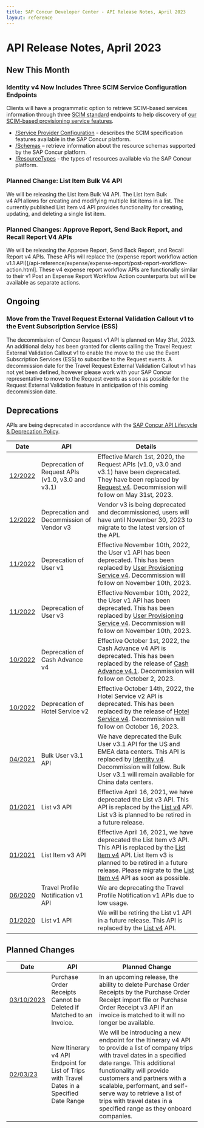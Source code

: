 ```yaml
---
title: SAP Concur Developer Center - API Release Notes, April 2023
layout: reference
---
```

# API Release Notes, April 2023

## New This Month

### Identity v4 Now Includes Three SCIM Service Configuration Endpoints

Clients will have a programmatic option to retrieve SCIM-based services information through three [SCIM standard](https://datatracker.ietf.org/doc/html/rfc7644#section-4) endpoints to help discovery of [our SCIM-based provisioning service features](/api-reference/user-provisioning/v4.user-provisioning.html).

* [/Service Provider Configuration](https://datatracker.ietf.org/doc/html/rfc7644#section-4) - describes the SCIM specification features available in the SAP Concur platform.
* [/Schemas](https://datatracker.ietf.org/doc/html/rfc7644#section-4) – retrieve information about the resource schemas supported by the SAP Concur platform.
* [/ResourceTypes](https://datatracker.ietf.org/doc/html/rfc7644#section-4) - the types of resources available via the SAP Concur platform.

### Planned Change: List Item Bulk V4 API

We will be releasing the List Item Bulk V4 API. The List Item Bulk v4 API allows for creating and modifying multiple list items in a list. The currently published List Item v4 API provides functionality for creating, updating, and deleting a single list item. 

### Planned Changes: Approve Report, Send Back Report, and Recall Report V4 APIs

We will be releasing the Approve Report, Send Back Report, and Recall Report v4 APIs. These APIs will replace the (expense report workflow action v1.1 API)[/api-reference/expense/expense-report/post-report-workflow-action.html]. These v4 expense report workflow APIs are functionally similar to their v1 Post an Expense Report Workflow Action counterparts but will be available as separate actions. 

## Ongoing

### Move from the Travel Request External Validation Callout v1 to the Event Subscription Service (ESS)

The decommission of Concur Request v1 API is planned on May 31st, 2023. An additional delay has been granted for clients calling the Travel Request External Validation Callout v1 to enable the move to the use the Event Subscription Services (ESS) to subscribe to the Request events. A decommission date for the Travel Request External Validation Callout v1 has not yet been defined, however please work with your SAP Concur representative to move to the Request events as soon as possible for the Request External Validation feature in anticipation of this coming decommission date.
 
## Deprecations

APIs are being deprecated in accordance with the [SAP Concur API Lifecycle & Deprecation Policy](/tools-support/deprecation-policy.html).

Date|API|Details
---|---|---
[12/2022](/tools-support/release-notes/api/2022-12-02.html)|Deprecation of Request APIs (v1.0, v3.0 and v3.1)|Effective March 1st, 2020, the Request APIs (v1.0, v3.0 and v3.1) have been deprecated. They have been replaced by [Request v4](/api-reference/request/v4.get-started.html). Decommission will follow on May 31st, 2023.
[12/2022](/tools-support/release-notes/api/2022-12-02.html)|Deprecation and Decommission of Vendor v3|Vendor v3 is being deprecated and decommissioned, users will have until November 30, 2023 to migrate to the latest version of the API.
[11/2022](/tools-support/release-notes/api/2022-11-10.html)|Deprecation of User v1|Effective November 10th, 2022, the User v1 API has been deprecated. This has been replaced by [User Provisioning Service v4](/api-reference/user-provisioning/v4.user-provisioning.html). Decommission will follow on November 10th, 2023.
[11/2022](/tools-support/release-notes/api/2022-11-10.html)|Deprecation of User v3|Effective November 10th, 2022, the User v1 API has been deprecated. This has been replaced by [User Provisioning Service v4](/api-reference/user-provisioning/v4.user-provisioning.html). Decommission will follow on November 10th, 2023.
[10/2022](/tools-support/release-notes/api/2022-10-14.html)|Deprecation of Cash Advance v4|Effective October 1st, 2022, the Cash Advance v4 API is deprecated. This has been replaced by the release of [Cash Advance v4.1](/api-reference/cash-advance/v4-1.cash-advance.html). Decommission will follow on October 2, 2023.
[10/2022](/tools-support/release-notes/api/2022-10-14.html)|Deprecation of  Hotel Service v2|Effective October 14th, 2022, the Hotel Service v2 API is deprecated. This has been replaced by the release of [Hotel Service v4](/api-reference/direct-connects/hotel-service-4/v4.getting-started.html). Decommission will follow on October 16, 2023.
[04/2021](/tools-support/release-notes/api/archive/2021-04-16.html#planned-deprecation-bulk-user)|Bulk User v3.1 API|We have deprecated the Bulk User v3.1 API for the US and EMEA data centers. This API is replaced by [Identity v4](/api-reference/profile/v4.identity.html). Decommission will follow. Bulk User v3.1 will remain available for China data centers.
[01/2021](/tools-support/release-notes/api/archive/2021-01-22.html#planned-list-deprecation)|List v3 API|Effective April 16, 2021, we have deprecated the List v3 API. This API is replaced by the [List v4](/api-reference/common/lists/v4.list.html) API. List v3 is planned to be retired in a future release.
[01/2021](/tools-support/release-notes/api/archive/2021-01-22.html#planned-list-item-deprecation)|List Item v3 API|Effective April 16, 2021, we have deprecated the List Item v3 API. This API is replaced by the [List Item v4](/api-reference/common/list-item/v4.list-item.html) API. List Item v3 is planned to be retired in a future release. Please migrate to the [List Item v4](/api-reference/common/list-item/v4.list-item.html) API as soon as possible.
[06/2020](/tools-support/release-notes/api/archive/2020-06-24.html#planned-travel-profile-deprecation)|Travel Profile Notification v1 API|We are deprecating the Travel Profile Notification v1 APIs due to low usage.
[01/2020](/tools-support/release-notes/api/archive/2020-04-17.html#ongoing-request-retirement)|List v1 API|We will be retiring the List v1 API in a future release. This API is replaced by the [List v4](/api-reference/common/lists/v4.list.html) API.

## Planned Changes

Date|API|Planned Change
---|---|---
[03/10/2023](tools-support/release-notes/api/2023-03-10.md)|Purchase Order Receipts Cannot be Deleted if Matched to an Invoice.|In an upcoming release, the ability to delete Purchase Order Receipts by the Purchase Order Receipt import file or Purchase Order Receipt v3 API if an invoice is matched to it will no longer be available. 
[02/03/23](/tools-support/release-notes/api/2023-02-03.html)|New Itinerary v4 API Endpoint for List of Trips with Travel Dates in a Specified Date Range|We will be introducing a new endpoint for the Itinerary v4 API to provide a list of company trips with travel dates in a specified date range. This additional functionality will provide customers and partners with a scalable, performant, and self-serve way to retrieve a list of trips with travel dates in a specified range as they onboard companies.
